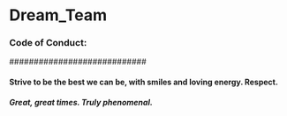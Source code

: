 # Dream_Team
### Code of Conduct: 
############################

#### Strive to be the best we can be, with smiles and loving energy. Respect. 

##### Great, great times. Truly phenomenal.
